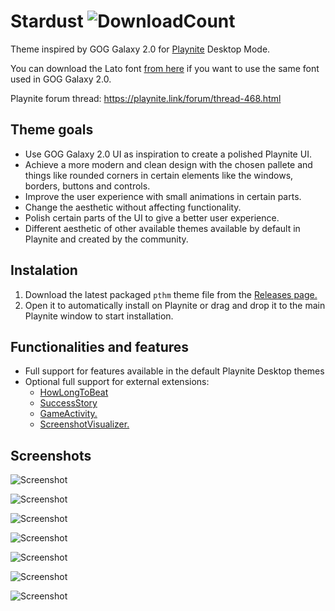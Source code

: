 # Stardust  ![DownloadCount](https://img.shields.io/github/downloads/darklinkpower/Stardust/total.svg)
Theme inspired by GOG Galaxy 2.0 for [Playnite](https://github.com/JosefNemec/Playnite) Desktop Mode.

You can download the Lato font [from here](https://www.1001freefonts.com/es/d/5722/lato.zip) if you want to use the same font used in GOG Galaxy 2.0.

Playnite forum thread: https://playnite.link/forum/thread-468.html

## Theme goals
- Use GOG Galaxy 2.0 UI as inspiration to create a polished Playnite UI.
- Achieve a more modern and clean design with the chosen pallete and things like rounded corners in certain elements like the windows, borders, buttons and controls.
- Improve the user experience with small animations in certain parts.
- Change the aesthetic without affecting functionality.
- Polish certain parts of the UI to give a better user experience.
- Different aesthetic of other available themes available by default in Playnite and created by the community.

## Instalation 
1. Download the latest packaged `pthm` theme file from the [Releases page.](https://github.com/darklinkpower/Stardust/releases)
2. Open it to automatically install on Playnite or drag and drop it to the main Playnite window to start installation.

## Functionalities and features
- Full support for features available in the default Playnite Desktop themes
- Optional full support for external extensions:
  - [HowLongToBeat](https://github.com/Lacro59/playnite-howlongtobeat-plugin)
  - [SuccessStory](https://github.com/Lacro59/playnite-successstory-plugin)
  - [GameActivity.](https://github.com/Lacro59/playnite-gameactivity-plugin)
  - [ScreenshotVisualizer.](https://github.com/Lacro59/playnite-screenshotsvisualizer-plugin)
  
  
## Screenshots
![Screenshot](https://github.com/simeonradivoev/Stardust/wiki/Screenshots/Playnite.DesktopApp_xO4BGGLurG.png)

![Screenshot](https://github.com/simeonradivoev/Stardust/wiki/Screenshots/Playnite.DesktopApp_7ZMmrzmEV4.png)

![Screenshot](https://github.com/simeonradivoev/Stardust/wiki/Screenshots/Playnite.DesktopApp_mLNeelQjLC.png)

![Screenshot](https://github.com/simeonradivoev/Stardust/wiki/Screenshots/Playnite.DesktopApp_EAzgjzxvuf.jpg)

![Screenshot](https://i.imgur.com/slYXcQ6.jpeg)

![Screenshot](https://i.imgur.com/TkGescW.png)

![Screenshot](https://github.com/simeonradivoev/Stardust/wiki/Screenshots/Playnite.DesktopApp_ayDTVbkfdW.jpg)
